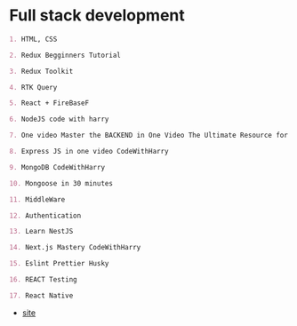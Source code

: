 # Full stack development

```markdown
1. HTML, CSS

2. Redux Begginners Tutorial

3. Redux Toolkit

4. RTK Query

5. React + FireBaseF

6. NodeJS code with harry

7. One video Master the BACKEND in One Video The Ultimate Resource for Developers

8. Express JS in one video CodeWithHarry

9. MongoDB CodeWithHarry

10. Mongoose in 30 minutes

11. MiddleWare

12. Authentication

13. Learn NestJS

14. Next.js Mastery CodeWithHarry

15. Eslint Prettier Husky

16. REACT Testing

17. React Native
```

- [site](https://tanishgarg.com/resources-to-learn-mern-stack-for-complete-beginners/)
